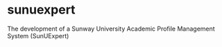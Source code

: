 # sunuexpert
The development of a Sunway University Academic Profile Management System (SunUExpert)

